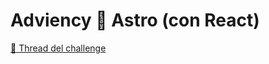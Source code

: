 # Adviency 🤝 Astro (con React)

[🧵 Thread del challenge](https://twitter.com/goncy/status/1730572226565386677)
